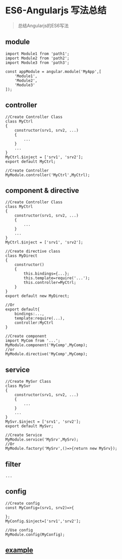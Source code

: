 # ES6-Angularjs 写法总结              

> 总结Angularjs的ES6写法             

## module           
```
import Module1 from 'path1';
import Module2 from 'path2';
import Module3 from 'path3';

const appModule = angular.module('MyApp',[
    'Module1',
    'Module2',
    'Module3'
]);
```

## controller            
```
//Create Controller Class
class MyCtrl
{
    constructor(srv1, srv2, ...)
    {
        ...
    }
    ...
}
MyCtrl.$inject = ['srv1', 'srv2'];
export default MyCtrl;
```

```
//Create Controller
MyModule.controller('MyCtrl',MyCtrl);
```       

## component & directive        
```
//Create Controller Class
class MyCtrl
{
    constructor(srv1, srv2, ...)
    {
        ...
    }
    ...
}
MyCtrl.$inject = ['srv1', 'srv2'];

//Create directive class
class MyDirect
{
    constructor()
    {
        this.bindings={...};
        this.template=require('...');
        this.controller=MyCtrl;
    }
}
export default new MyDirect;

//Or
export default{
    bindings:...,
    template:require(...),
    controller:MyCtrl
}
```
          
```
//Create component
import MyCom from '...';
MyModule.component('MyComp',MyComp);
//or
MyModule.directive('MyComp',MyComp);
```    

## service      
```
//Create MySvr Class
class MySvr
{
    constructor(srv1, srv2, ...)
    {
        ...
    }
    ...
}
MySvr.$inject = ['srv1', 'srv2'];
export default MySvr;
```

```
//Create Service
MyModule.service('MySrv',MySrv);
//Or
MyModule.factory('MySrv',()=>{return new MySrv});
```


## filter            
```
...
```

## config       
```
//Create config
const MyConfig=(srv1, srv2)=>{
    
};
MyConfig.$inject=['srv1','srv2'];
```  

```
//Use config
MyModule.config(MyConfig);
```             

## [example](https://github.com/xiong-ang/ES6-AngularJS1.x.git)